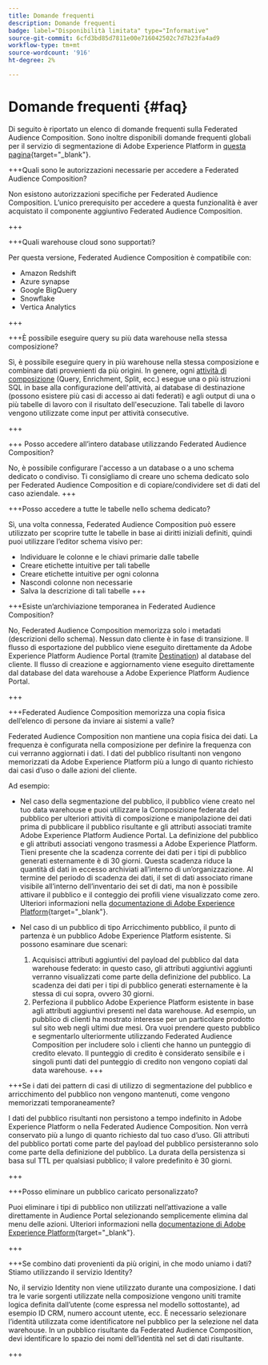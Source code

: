 ```yaml
---
title: Domande frequenti
description: Domande frequenti
badge: label="Disponibilità limitata" type="Informative"
source-git-commit: 6cfd3bd85d7811e00e716042502c7d7b23fa4ad9
workflow-type: tm+mt
source-wordcount: '916'
ht-degree: 2%

---
```



# Domande frequenti {#faq}

Di seguito è riportato un elenco di domande frequenti sulla Federated Audience Composition. Sono inoltre disponibili domande frequenti globali per il servizio di segmentazione di Adobe Experience Platform in [questa pagina](https://experienceleague.adobe.com/en/docs/experience-platform/segmentation/faq){target="_blank"}.


+++Quali sono le autorizzazioni necessarie per accedere a Federated Audience Composition?

Non esistono autorizzazioni specifiche per Federated Audience Composition. L’unico prerequisito per accedere a questa funzionalità è aver acquistato il componente aggiuntivo Federated Audience Composition.

+++

+++Quali warehouse cloud sono supportati?

Per questa versione, Federated Audience Composition è compatibile con:

*  Amazon Redshift
* Azure synapse
* Google BigQuery
* Snowflake
* Vertica Analytics

+++


+++È possibile eseguire query su più data warehouse nella stessa composizione?

Sì, è possibile eseguire query in più warehouse nella stessa composizione e combinare dati provenienti da più origini.  In genere, ogni [attività di composizione](../compositions/orchestrate-activities.md) (Query, Enrichment, Split, ecc.) esegue una o più istruzioni SQL in base alla configurazione dell&#39;attività, ai database di destinazione (possono esistere più casi di accesso ai dati federati) e agli output di una o più tabelle di lavoro con il risultato dell&#39;esecuzione. Tali tabelle di lavoro vengono utilizzate come input per attività consecutive.

+++

+++ Posso accedere all’intero database utilizzando Federated Audience Composition?

No, è possibile configurare l&#39;accesso a un database o a uno schema dedicato o condiviso. Ti consigliamo di creare uno schema dedicato solo per Federated Audience Composition e di copiare/condividere set di dati del caso aziendale.
+++



+++Posso accedere a tutte le tabelle nello schema dedicato?

Sì, una volta connessa, Federated Audience Composition può essere utilizzato per scoprire tutte le tabelle in base ai diritti iniziali definiti, quindi puoi utilizzare l’editor schema visivo per:

* Individuare le colonne e le chiavi primarie dalle tabelle
* Creare etichette intuitive per tali tabelle
* Creare etichette intuitive per ogni colonna
* Nascondi colonne non necessarie
* Salva la descrizione di tali tabelle
+++


+++Esiste un’archiviazione temporanea in Federated Audience Composition?

No, Federated Audience Composition memorizza solo i metadati (descrizioni dello schema). Nessun dato cliente è in fase di transizione. Il flusso di esportazione del pubblico viene eseguito direttamente da Adobe Experience Platform Audience Portal (tramite [Destination](../connections/destinations.md)) al database del cliente. Il flusso di creazione e aggiornamento viene eseguito direttamente dal database del data warehouse a Adobe Experience Platform Audience Portal.

+++

+++Federated Audience Composition memorizza una copia fisica dell’elenco di persone da inviare ai sistemi a valle?

Federated Audience Composition non mantiene una copia fisica dei dati. La frequenza è configurata nella composizione per definire la frequenza con cui verranno aggiornati i dati. I dati del pubblico risultanti non vengono memorizzati da Adobe Experience Platform più a lungo di quanto richiesto dai casi d’uso o dalle azioni del cliente.

Ad esempio:

* Nel caso della segmentazione del pubblico, il pubblico viene creato nel tuo data warehouse e puoi utilizzare la Composizione federata del pubblico per ulteriori attività di composizione e manipolazione dei dati prima di pubblicare il pubblico risultante e gli attributi associati tramite Adobe Experience Platform Audience Portal. La definizione del pubblico e gli attributi associati vengono trasmessi a Adobe Experience Platform.
Tieni presente che la scadenza corrente dei dati per i tipi di pubblico generati esternamente è di 30 giorni. Questa scadenza riduce la quantità di dati in eccesso archiviati all’interno di un’organizzazione. Al termine del periodo di scadenza dei dati, il set di dati associato rimane visibile all’interno dell’inventario dei set di dati, ma non è possibile attivare il pubblico e il conteggio dei profili viene visualizzato come zero. Ulteriori informazioni nella [documentazione di Adobe Experience Platform](https://experienceleague.adobe.com/en/docs/experience-platform/segmentation/faq#how-long-do-externally-generated-audiences-last-for){target="_blank"}.

* Nel caso di un pubblico di tipo Arricchimento pubblico, il punto di partenza è un pubblico Adobe Experience Platform esistente. Si possono esaminare due scenari:
   1. Acquisisci attributi aggiuntivi del payload del pubblico dal data warehouse federato: in questo caso, gli attributi aggiuntivi aggiunti verranno visualizzati come parte della definizione del pubblico. La scadenza dei dati per i tipi di pubblico generati esternamente è la stessa di cui sopra, ovvero 30 giorni.
   1. Perfeziona il pubblico Adobe Experience Platform esistente in base agli attributi aggiuntivi presenti nel data warehouse. Ad esempio, un pubblico di clienti ha mostrato interesse per un particolare prodotto sul sito web negli ultimi due mesi. Ora vuoi prendere questo pubblico e segmentarlo ulteriormente utilizzando Federated Audience Composition per includere solo i clienti che hanno un punteggio di credito elevato. Il punteggio di credito è considerato sensibile e i singoli punti dati del punteggio di credito non vengono copiati dal data warehouse.
+++

+++Se i dati dei pattern di casi di utilizzo di segmentazione del pubblico e arricchimento del pubblico non vengono mantenuti, come vengono memorizzati temporaneamente?

I dati del pubblico risultanti non persistono a tempo indefinito in Adobe Experience Platform o nella Federated Audience Composition. Non verrà conservato più a lungo di quanto richiesto dal tuo caso d’uso. Gli attributi del pubblico portati come parte del payload del pubblico persisteranno solo come parte della definizione del pubblico. La durata della persistenza si basa sul TTL per qualsiasi pubblico; il valore predefinito è 30 giorni.

+++

+++Posso eliminare un pubblico caricato personalizzato?

Puoi eliminare i tipi di pubblico non utilizzati nell’attivazione a valle direttamente in Audience Portal selezionando semplicemente elimina dal menu delle azioni. Ulteriori informazioni nella [documentazione di Adobe Experience Platform](https://experienceleague.adobe.com/en/docs/experience-platform/segmentation/faq#how-do-i-put-an-audience-in-the-deleted-state){target="_blank"}.

+++

+++Se combino dati provenienti da più origini, in che modo uniamo i dati? Stiamo utilizzando il servizio Identity?

No, il servizio Identity non viene utilizzato durante una composizione. I dati tra le varie sorgenti utilizzate nella composizione vengono uniti tramite logica definita dall’utente (come espressa nel modello sottostante), ad esempio ID CRM, numero account utente, ecc. È necessario selezionare l’identità utilizzata come identificatore nel pubblico per la selezione nel data warehouse. In un pubblico risultante da Federated Audience Composition, devi identificare lo spazio dei nomi dell’identità nel set di dati risultante.

+++

<!--
+++If I want to combine federated data with datasets that live in Adobe Experience Platform, how is this done?

Likewise, the Identity Service is not being leveraged in this scenario either. The data model underpinning a composition needs to express how the data warehouse data and the audience to be enriched are related. e.g. assume an existing audience in Adobe Experience Platform contains several attributes, among which is the CRM ID. Assume transactional data is in the data warehouse containing purchases with various attributes, including the CRM ID of the purchaser. The end-user would have to specify that the CRM ID for both objects is used to stitch the two objects together.

+++
-->
